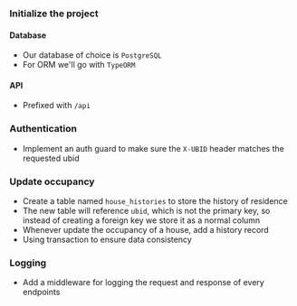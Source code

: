 ### Initialize the project

#### Database

- Our database of choice is `PostgreSQL`
- For ORM we'll go with `TypeORM`

#### API

- Prefixed with `/api`

### Authentication

- Implement an auth guard to make sure the `X-UBID` header matches the requested ubid

### Update occupancy

- Create a table named `house_histories` to store the history of residence
- The new table will reference `ubid`, which is not the primary key, so instead of creating a foreign key we store it as a normal column
- Whenever update the occupancy of a house, add a history record
- Using transaction to ensure data consistency

### Logging

- Add a middleware for logging the request and response of every endpoints
